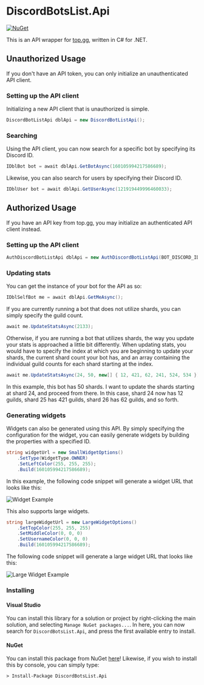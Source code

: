 # DiscordBotsList.Api
[![NuGet](https://img.shields.io/nuget/vpre/DiscordBotsList.Api.svg?maxAge=2592000?style=plastic)](https://www.nuget.org/packages/DiscordBotsList.Api)

This is an API wrapper for [top.gg](https://top.gg/), written in C# for .NET.

## Unauthorized Usage
If you don't have an API token, you can only initialize an unauthenticated API client.

### Setting up the API client
Initializing a new API client that is unauthorized is simple.
```cs
DiscordBotListApi dblApi = new DiscordBotListApi();
```

### Searching
Using the API client, you can now search for a specific bot by specifying its Discord ID.
```cs
IDblBot bot = await dblApi.GetBotAsync(160105994217586689);
```

Likewise, you can also search for users by specifying their Discord ID.
```cs
IDblUser bot = await dblApi.GetUserAsync(121919449996460033);
```

## Authorized Usage
If you have an API key from top.gg, you may initialize an authenticated API client instead.

### Setting up the API client
```cs
AuthDiscordBotListApi dblApi = new AuthDiscordBotListApi(BOT_DISCORD_ID, API_TOKEN);
```

### Updating stats
You can get the instance of your bot for the API as so:
```cs
IDblSelfBot me = await dblApi.GetMeAsync();
```

If you are currently running a bot that does not utilize shards, you can simply specify the guild count.
```cs
await me.UpdateStatsAsync(2133);
```

Otherwise, if you are running a bot that utilizes shards, the way you update your stats is approached a little bit differently.
When updating stats, you would have to specify the index at which you are beginning to update your shards, the current shard count your bot has, and an array containing the individual guild counts for each shard starting at the index.
```cs
await me.UpdateStatsAsync(24, 50, new[] { 12, 421, 62, 241, 524, 534 });
```

In this example, this bot has 50 shards. I want to update the shards starting at shard 24, and proceed from there. In this case, shard 24 now has 12 guilds, shard 25 has 421 guilds, shard 26 has 62 guilds, and so forth.


### Generating widgets
Widgets can also be generated using this API. By simply specifying the configuration for the widget, you can easily generate widgets by building the properties with a specified ID.
```cs
string widgetUrl = new SmallWidgetOptions()
	.SetType(WidgetType.OWNER)
	.SetLeftColor(255, 255, 255);
	.Build(160105994217586689);
```

In this example, the following code snippet will generate a widget URL that looks like this:

![Widget Example](https://top.gg/api/widget/status/160105994217586689.svg?leftcolor=FFFFFF)

This also supports large widgets.
```cs
string largeWidgetUrl = new LargeWidgetOptions()
	.SetTopColor(255, 255, 255)
	.SetMiddleColor(0, 0, 0)
	.SetUsernameColor(0, 0, 0)
	.Build(160105994217586689);
```

The following code snippet will generate a large widget URL that looks like this:

![Large Widget Example](https://top.gg/api/widget/160105994217586689.svg?topcolor=FFFFFF&middlecolor=000000&usernamecolor=000000)

### Installing

#### Visual Studio
You can install this library for a solution or project by right-clicking the main solution, and selecting `Manage NuGet packages...`. In here, you can now search for `DiscordBotsList.Api`, and press the first available entry to install.

#### NuGet
You can install this package from NuGet [here](https://www.nuget.org/packages/DiscordBotsList.Api)! Likewise, if you wish to install this by console, you can simply type:
```
> Install-Package DiscordBotsList.Api
```

